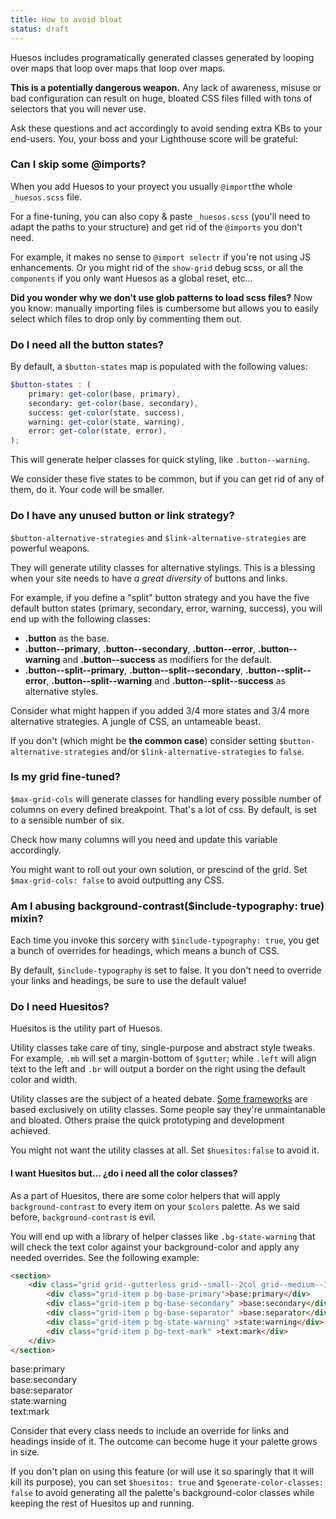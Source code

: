 ```yaml
---
title: How to avoid bloat
status: draft
---
```


Huesos includes programatically generated classes generated by looping over maps that loop over maps that loop over maps. 

__This is a potentially dangerous weapon.__ Any lack of awareness, misuse or bad configuration can result on huge, bloated CSS files filled with tons of selectors that you will never use.

Ask these questions and act accordingly to avoid sending extra KBs to your end-users. You, your boss and your Lighthouse score will be grateful:

### Can I skip some @imports?

When you add Huesos to your proyect you usually `@import`the whole `_huesos.scss` file.

For a fine-tuning, you can also copy & paste `_huesos.scss` (you'll need to adapt the paths to your structure) and get rid of the `@imports` you don't need.

For example, it makes no sense to `@import selectr` if you're not using JS enhancements. Or you might rid of the `show-grid` debug scss, or all the `components` if you only want Huesos as a global reset, etc...

<div class="alert">

__Did you wonder why we don't use glob patterns to load scss files?__ Now you know: manually importing files is cumbersome but allows you to easily select which files to drop only by commenting them out.

</div>

### Do I need all the button states?

By default, a `$button-states` map is populated with the following values:

```scss
$button-states : (
    primary: get-color(base, primary),
    secondary: get-color(base, secondary),
    success: get-color(state, success),
    warning: get-color(state, warning),
    error: get-color(state, error), 
);
```
This will generate helper classes for quick styling, like `.button--warning`.

We consider these five states to be common, but if you can get rid of any of them, do it. Your code will be smaller.


### Do I have any unused button or link strategy?

`$button-alternative-strategies` and `$link-alternative-strategies` are powerful weapons.

They will generate utility classes for alternative stylings. This is a blessing when your site needs to have *a great diversity* of buttons and links.

For example, if you define a "split" button strategy and you have the five default button states (primary, secondary, error, warning, success), you will end up with the following classes:

- __.button__ as the base.
- __.button--primary__, __.button--secondary__, __.button--error__, __.button--warning__ and __.button--success__ as modifiers for the default.
- __.button--split--primary__, __.button--split--secondary__, __.button--split--error__, __.button--split--warning__ and __.button--split--success__ as alternative styles.

Consider what might happen if you added 3/4 more states and 3/4 more alternative strategies. A jungle of CSS, an untameable beast.

If you don't (which might be **the common case**) consider setting `$button-alternative-strategies` and/or `$link-alternative-strategies` to `false`. 

### Is my grid fine-tuned?

`$max-grid-cols` will generate classes for handling every possible number of columns on every defined breakpoint. That's a lot of css. By default, is set to a sensible number of six.

Check how many columns will you need and update this variable accordingly. 

You might want to roll out your own solution, or prescind of the grid. Set `$max-grid-cols: false` to avoid outputting any CSS.

### Am I abusing background-contrast($include-typography: true) mixin?

Each time you invoke this sorcery with `$include-typography: true`, you get a bunch of overrides for headings, which means a bunch of CSS.

By default, `$include-typography` is set to false. It you don't need to override your links and headings, be sure to use the default value!


### Do I need Huesitos?

Huesitos is the utility part of Huesos. 

Utility classes take care of tiny, single-purpose and abstract style tweaks. For example, `.mb` will set a margin-bottom of `$gutter`; while `.left` will align text to the left and `.br` will output a border on the right using the default color and width.

Utility classes are the subject of a heated debate. [Some frameworks](https://tachyons.io/) are based exclusively on utility classes. Some people say they're unmaintanable and bloated. Others praise the quick prototyping and development achieved.

You might not want the utility classes at all. Set `$huesitos:false` to avoid it.


#### I want Huesitos but... ¿do i need all the color classes?

As a part of Huesitos, there are some color helpers that will apply `background-contrast` to every item on your `$colors` palette. As we said before, `background-contrast` is evil.

You will end up with a library of helper classes like `.bg-state-warning` that will check the text color against your background-color and apply any needed overrides. See the following example:

```html
<section>
	<div class="grid grid--gutterless grid--small--2col grid--medium--3col">
		<div class="grid-item p bg-base-primary">base:primary</div>
		<div class="grid-item p bg-base-secondary" >base:secondary</div>
		<div class="grid-item p bg-base-separator" >base:separator</div>
		<div class="grid-item p bg-state-warning" >state:warning</div>
		<div class="grid-item p bg-text-mark" >text:mark</div>
	</div>
</section>
```

<section>
	<div class="grid grid--gutterless grid--small--2col grid--medium--3col">
		<div class="grid-item p bg-base-primary">base:primary</div>
		<div class="grid-item p bg-base-secondary" >base:secondary</div>
		<div class="grid-item p bg-base-separator" >base:separator</div>
		<div class="grid-item p bg-state-warning" >state:warning</div>
		<div class="grid-item p bg-text-mark" >text:mark</div>
	</div>
</section>

Consider that every class needs to include an override for links and headings inside of it. The outcome can become huge it your palette grows in size.

If you don't plan on using this feature (or will use it so sparingly that it will kill its purpose), you can set `$huesitos: true` and `$generate-color-classes: false` to avoid generating all the palette's background-color classes while keeping the rest of Huesitos up and running.
